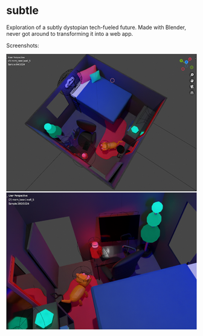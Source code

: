 # subtle
Exploration of a subtly dystopian tech-fueled future. Made with Blender, never got around to transforming it into a web app.

Screenshots:

![Room with red, green and blue color scheme; bed, electronic plant, robo-cat, screens, VR headset, chair and glass desk](two.png)
![Another angle of the room: facing desk](one.png)
